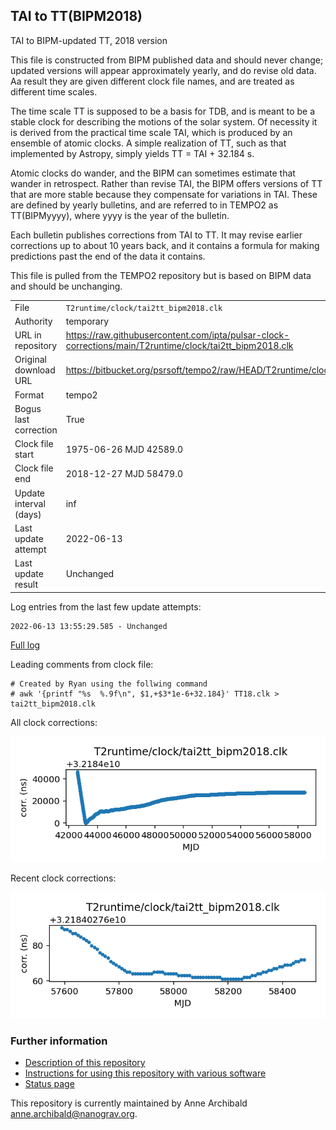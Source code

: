 
## TAI to TT(BIPM2018)

TAI to BIPM-updated TT, 2018 version

This file is constructed from BIPM published data and should
never change; updated versions will appear approximately
yearly, and do revise old data. Aa result they are given different
clock file names, and are treated as different time scales.

The time scale TT is supposed to be a basis for TDB, and is meant
to be a stable clock for describing the motions of the solar system.
Of necessity it is derived from the practical time scale TAI,
which is produced by an ensemble of atomic clocks. A simple
realization of TT, such as that implemented by Astropy,
simply yields TT = TAI + 32.184 s.

Atomic clocks do wander, and the BIPM can sometimes estimate
that wander in retrospect.  Rather than revise TAI, the BIPM
offers versions of TT that are more stable because they
compensate for variations in TAI. These are defined by yearly
bulletins, and are referred to in TEMPO2 as TT(BIPMyyyy), where
yyyy is the year of the bulletin.

Each bulletin publishes corrections from TAI to TT. It may
revise earlier corrections up to about 10 years back, and it
contains a formula for making predictions past the end of the
data it contains.

This file is pulled from the TEMPO2 repository but is based on
BIPM data and should be unchanging.

|     |     |
|:--- |:--- |
| File | `T2runtime/clock/tai2tt_bipm2018.clk` |
| Authority | temporary |
| URL in repository | <https://raw.githubusercontent.com/ipta/pulsar-clock-corrections/main/T2runtime/clock/tai2tt_bipm2018.clk> |
| Original download URL | <https://bitbucket.org/psrsoft/tempo2/raw/HEAD/T2runtime/clock/tai2tt_bipm2018.clk> |
| Format | tempo2 |
| Bogus last correction | True |
| Clock file start | 1975-06-26 MJD 42589.0 |
| Clock file end | 2018-12-27 MJD 58479.0 |
| Update interval (days) | inf |
| Last update attempt | 2022-06-13 |
| Last update result | Unchanged |

Log entries from the last few update attempts:
```
2022-06-13 13:55:29.585 - Unchanged
```
[Full log](https://raw.githubusercontent.com/ipta/pulsar-clock-corrections/main/log/T2runtime/clock/tai2tt_bipm2018.clk.log)

Leading comments from clock file:

    # Created by Ryan using the follwing command
    # awk '{printf "%s  %.9f\n", $1,+$3*1e-6+32.184}' TT18.clk > tai2tt_bipm2018.clk



All clock corrections:

![plot of all clock corrections](tai2tt_bipm2018.clk.png "All corrections")

Recent clock corrections:

![plot of recent clock corrections](tai2tt_bipm2018.clk.short.png "Recent corrections")


### Further information

- [Description of this repository](index.html)
- [Instructions for using this repository with various software](instructions.html)
- [Status page](status.html)



This repository is currently maintained by Anne Archibald <anne.archibald@nanograv.org>.

